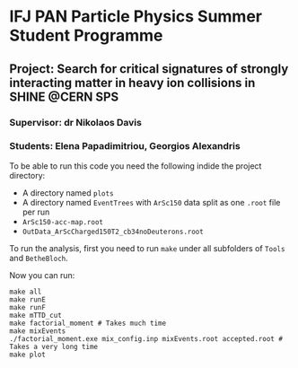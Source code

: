 # IFJ PAN Particle Physics Summer Student Programme
## Project: Search for critical signatures of strongly interacting matter in heavy ion collisions in SHINE @CERN SPS
### Supervisor: dr Nikolaos Davis
### Students: Elena Papadimitriou, Georgios Alexandris

To be able to run this code you need the following indide the project directory:
- A directory named ```plots```
- A directory named ```EventTrees``` with ```ArSc150``` data split as one ```.root``` file per run
- ```ArSc150-acc-map.root```
- ```OutData_ArScCharged150T2_cb34noDeuterons.root```



To run the analysis, first you need to run ```make``` under all subfolders of ```Tools``` and ```BetheBloch```.

Now you can run:
```
make all
make runE
make runF
make mTTD_cut
make factorial_moment # Takes much time
make mixEvents
./factorial_moment.exe mix_config.inp mixEvents.root accepted.root # Takes a very long time
make plot   
